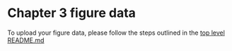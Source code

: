 # Chapter 3 figure data
To upload your figure data, please follow the steps outlined in the [top level README.md](https://github.com/mollymacrae/test-IPCC#adding-figure-data-to-the-github-repository)
